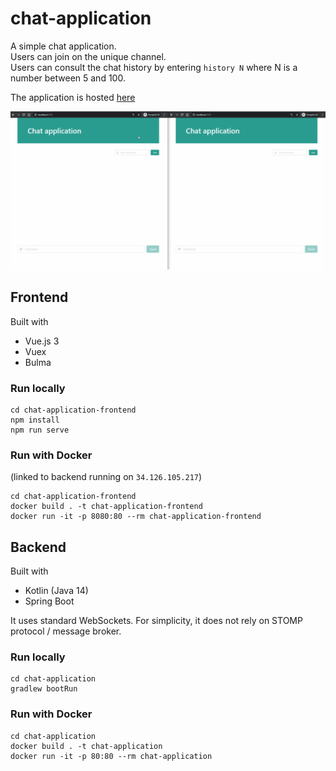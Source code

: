 # chat-application

A simple chat application.  
Users can join on the unique channel.  
Users can consult the chat history by entering `history N` where N is a number between 5 and 100.

The application is hosted [here](http://34.126.105.217/)

![Demo](demo.gif)

## Frontend

Built with 
- Vue.js 3
- Vuex
- Bulma

### Run locally

```
cd chat-application-frontend
npm install
npm run serve
```

### Run with Docker

(linked to backend running on `34.126.105.217`)
```
cd chat-application-frontend
docker build . -t chat-application-frontend
docker run -it -p 8080:80 --rm chat-application-frontend
```


## Backend

Built with
- Kotlin (Java 14)
- Spring Boot

It uses standard WebSockets. For simplicity, it does not rely on STOMP protocol / message broker.

### Run locally

```
cd chat-application
gradlew bootRun
```

### Run with Docker

```
cd chat-application
docker build . -t chat-application
docker run -it -p 80:80 --rm chat-application
```
